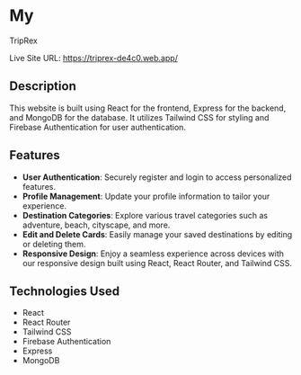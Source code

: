 # My 

TripRex

Live Site URL: https://triprex-de4c0.web.app/

## Description
This website is built using React for the frontend, Express for the backend, and MongoDB for the database. It utilizes Tailwind CSS for styling and Firebase Authentication for user authentication.

## Features

- **User Authentication**: Securely register and login to access personalized features.
- **Profile Management**: Update your profile information to tailor your experience.
- **Destination Categories**: Explore various travel categories such as adventure, beach, cityscape, and more.
- **Edit and Delete Cards**: Easily manage your saved destinations by editing or deleting them.
- **Responsive Design**: Enjoy a seamless experience across devices with our responsive design built using React, React Router, and Tailwind CSS.


## Technologies Used

- React
- React Router
- Tailwind CSS
- Firebase Authentication
- Express
- MongoDB



